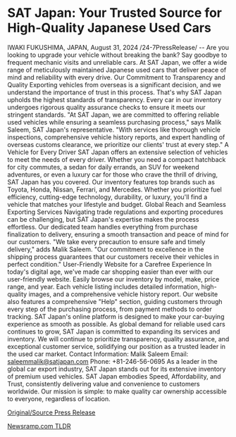 # SAT Japan: Your Trusted Source for High-Quality Japanese Used Cars

IWAKI FUKUSHIMA, JAPAN, August 31, 2024 /24-7PressRelease/ -- Are you looking to upgrade your vehicle without breaking the bank? Say goodbye to frequent mechanic visits and unreliable cars. At SAT Japan, we offer a wide range of meticulously maintained Japanese used cars that deliver peace of mind and reliability with every drive.  Our Commitment to Transparency and Quality  Exporting vehicles from overseas is a significant decision, and we understand the importance of trust in this process. That's why SAT Japan upholds the highest standards of transparency. Every car in our inventory undergoes rigorous quality assurance checks to ensure it meets our stringent standards.  "At SAT Japan, we are committed to offering reliable used vehicles while ensuring a seamless purchasing process," says Malik Saleem, SAT Japan's representative. "With services like thorough vehicle inspections, comprehensive vehicle history reports, and expert handling of overseas customs clearance, we prioritize our clients' trust at every step."  A Vehicle for Every Driver  SAT Japan offers an extensive selection of vehicles to meet the needs of every driver. Whether you need a compact hatchback for city commutes, a sedan for daily errands, an SUV for weekend adventures, or even a luxury car for those who crave the thrill of driving, SAT Japan has you covered.  Our inventory features top brands such as Toyota, Honda, Nissan, Ferrari, and Mercedes. Whether you prioritize fuel efficiency, cutting-edge technology, durability, or luxury, you'll find a vehicle that matches your lifestyle and budget.  Global Reach and Seamless Exporting Services  Navigating trade regulations and exporting procedures can be challenging, but SAT Japan's expertise makes the process effortless. Our dedicated team handles everything from purchase finalization to delivery, ensuring a smooth transaction and peace of mind for our customers.  "We take every precaution to ensure safe and timely delivery," adds Malik Saleem. "Our commitment to excellence in the shipping process guarantees that our customers receive their vehicles in perfect condition."  User-Friendly Website for a Carefree Experience  In today's digital age, we've made car shopping easier than ever with our user-friendly website. Easily browse our inventory by model, make, price range, and year. Each vehicle listing includes detailed information, high-quality images, and a comprehensive vehicle history report.  Our website also features a comprehensive "Help" section, guiding customers through every step of the purchasing process, from payment methods to order tracking. SAT Japan's online platform is designed to make your car-buying experience as smooth as possible.  As global demand for reliable used cars continues to grow, SAT Japan is committed to expanding its services and inventory. We will continue to prioritize transparency, quality assurance, and exceptional customer service, solidifying our position as a trusted leader in the used car market.  Contact Information: Malik Saleem Email: saleemmalik@satjapan.com Phone: +81-246-56-0695  As a leader in the global car export industry, SAT Japan stands out for its extensive inventory of premium used vehicles. SAT Japan embodies Speed, Affordability, and Trust, consistently delivering value and convenience to customers worldwide. Our mission is simple: to make quality car ownership accessible to everyone, regardless of location. 

[Original/Source Press Release](https://www.24-7pressrelease.com/press-release/513939/sat-japan-your-trusted-source-for-high-quality-japanese-used-cars) 

[Newsramp.com TLDR](https://newsramp.com/None) 